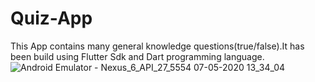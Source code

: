# Quiz-App
This App contains many general knowledge questions(true/false).It has been build using Flutter Sdk and Dart programming language.
![Android Emulator - Nexus_6_API_27_5554 07-05-2020 13_34_04](https://user-images.githubusercontent.com/56786141/81343920-b1138100-906a-11ea-9ae9-e6a2d64987dc.png)
